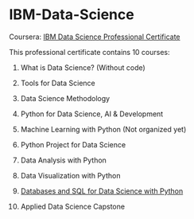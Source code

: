 # IBM-Data-Science
Coursera: [IBM Data Science Professional Certificate](https://www.coursera.org/professional-certificates/ibm-data-science)

This professional certificate contains 10 courses:

1. What is Data Science? (Without code)

2. Tools for Data Science

3. Data Science Methodology

4. Python for Data Science, AI & Development

5. Machine Learning with Python (Not organized yet)

6. Python Project for Data Science

7. Data Analysis with Python

8. Data Visualization with Python

9. [Databases and SQL for Data Science with Python](https://github.com/Caiwei-Zhang/Database-and-SQL-for-Data-Science)

10. Applied Data Science Capstone


